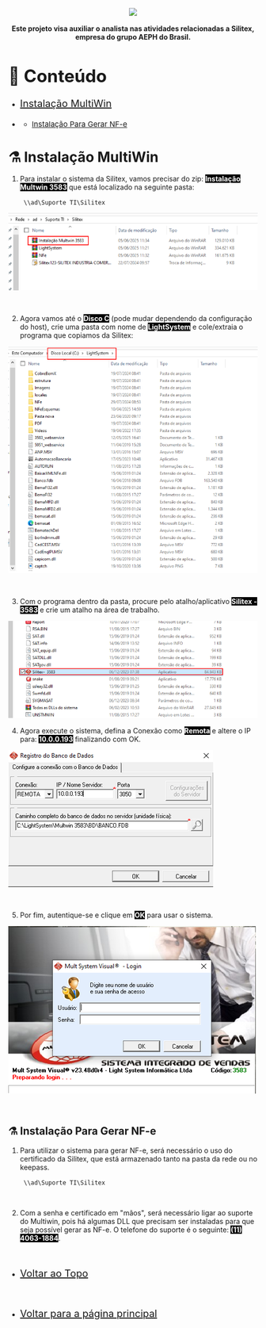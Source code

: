 <p align="center">
    <a href="../README.md">
        <img src="../imagens/aeph-logo.png" width="200px">
    </a>
</p>

<p align="center">
<b>Este projeto visa auxiliar o analista nas atividades relacionadas a Silitex, empresa do grupo AEPH do Brasil.</b>
</p>

<!-- Comentário exemplo -->

<h1 id="conteudo" style="font-size:35px;">📝 Conteúdo</h1>

- <p style="font-size:20px"> <a href="#instalacaomultiwin"> Instalação MultiWin</a></p>
- - <p style="font-size:15px"> <a href="#gerarnfesilitex"> Instalação Para Gerar NF-e</a></p>



<h1 id="instalacaomultiwin">⚗️ Instalação MultiWin</h1>

1. <p>Para instalar o sistema da Silitex, vamos precisar do zip: <b style="color:white; background-color:black">Instalação Multwin 3583</b> que está localizado na seguinte pasta:


        \\ad\Suporte TI\Silitex


<img src="../imagens/procedimentos-img/multiwin1.png" alt="install mw1">

</p>

<br>

2. <p>Agora vamos até o <b style="color:white; background-color:black">Disco C</b> (pode mudar dependendo da configuração do host), crie uma pasta com nome de <b style="color:white; background-color:black">LightSystem</b> e cole/extraia o programa que copiamos da Silitex:

<img src="../imagens/procedimentos-img/multiwin2.png" alt="install mw2">

</p>

<br>

3. <p> Com o programa dentro da pasta, procure pelo atalho/aplicativo <b style="color:white; background-color:black">Silitex - 3583</b> e crie um atalho na área de trabalho.

<img src="../imagens/procedimentos-img/multiwin3.png" alt="install mw3">

</p>

4. <p> Agora execute o sistema, defina a Conexão como <b style="color:white; background-color:black">Remota</b> e altere o IP para: <b style="color:white; background-color:black">10.0.0.193</b> finalizando com OK.

<img src="../imagens/procedimentos-img/multiwin4.png" alt="install mw4">

</p>

<br>

5. <p> Por fim, autentique-se e clique em <b style="color:white; background-color:black">OK</b> para usar o sistema.

<img src="../imagens/procedimentos-img/multiwin5.png" alt="install mw5">

</p>

<br>


<h2 id="gerarnfesilitex">⚗️ Instalação Para Gerar NF-e</h2>


1. <p> Para utilizar o sistema para gerar NF-e, será necessário o uso do certificado da Silitex, que está armazenado tanto na pasta da rede ou no keepass.



        \\ad\Suporte TI\Silitex


</p>

<br>

2. <p> Com a senha e certificado em "mãos", será necessário ligar ao suporte do Multiwin, pois há algumas DLL que precisam ser instaladas para que seja possível gerar as NF-e. O telefone do suporte é o seguinte: <b style="color:white; background-color:black">(11) 4063-1884</b>.

</p>

<br>

- <p style="font-size:20px"> <a href="#"> Voltar ao Topo</a></p>

<br>

- <p style="font-size:20px"> <a href="../README.md"> Voltar para a página principal</a></p>